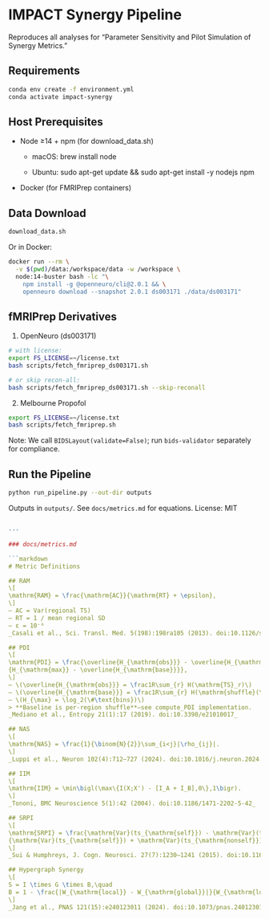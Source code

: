 # IMPACT Synergy Pipeline

Reproduces all analyses for “Parameter Sensitivity and Pilot Simulation of Synergy Metrics.”

## Requirements

```bash
conda env create -f environment.yml
conda activate impact-synergy
```

## Host Prerequisites
- Node ≥14 + npm (for download_data.sh)

  - macOS: brew install node

  - Ubuntu: sudo apt-get update && sudo apt-get install -y nodejs npm

- Docker (for FMRIPrep containers)

## Data Download
```bash
download_data.sh
```
Or in Docker:
```bash
docker run --rm \
  -v $(pwd)/data:/workspace/data -w /workspace \
  node:14-buster bash -lc "\
    npm install -g @openneuro/cli@2.0.1 && \
    openneuro download --snapshot 2.0.1 ds003171 ./data/ds003171"
```
## fMRIPrep Derivatives
1. OpenNeuro (ds003171)
```bash
# with license:
export FS_LICENSE=~/license.txt
bash scripts/fetch_fmriprep_ds003171.sh

# or skip recon-all:
bash scripts/fetch_fmriprep_ds003171.sh --skip-reconall
```
2. Melbourne Propofol
```bash
export FS_LICENSE=~/license.txt
bash scripts/fetch_fmriprep.sh
```
Note: We call `BIDSLayout(validate=False)`; run `bids-validator` separately for compliance.
## Run the Pipeline
```bash
python run_pipeline.py --out-dir outputs
```
Outputs in `outputs/`. See `docs/metrics.md` for equations. License: MIT
```r

---

### docs/metrics.md

```markdown
# Metric Definitions

## RAM
\[
\mathrm{RAM} = \frac{\mathrm{AC}}{\mathrm{RT} + \epsilon},
\]
– AC = Var(regional TS)  
– RT = 1 / mean regional SD  
– ε = 10⁻⁶  
_Casali et al., Sci. Transl. Med. 5(198):198ra105 (2013). doi:10.1126/scitranslmed.3006294_

## PDI
\[
\mathrm{PDI} = \frac{\overline{H_{\mathrm{obs}}} - \overline{H_{\mathrm{base}}}}%
{H_{\mathrm{max}} - \overline{H_{\mathrm{base}}}},
\]
– \(\overline{H_{\mathrm{obs}}} = \frac1R\sum_{r} H(\mathrm{TS}_r)\)  
– \(\overline{H_{\mathrm{base}}} = \frac1R\sum_{r} H(\mathrm{shuffle}(\mathrm{TS}_r))\)  
– \(H_{\max} = \log_2(\#\text{bins})\)  
> **Baseline is per-region shuffle**—see compute_PDI implementation.  
_Mediano et al., Entropy 21(1):17 (2019). doi:10.3390/e21010017_

## NAS
\[
\mathrm{NAS} = \frac{1}{\binom{N}{2}}\sum_{i<j}|\rho_{ij}|.
\]
_Luppi et al., Neuron 102(4):712–727 (2024). doi:10.1016/j.neuron.2024.01.005_

## IIM
\[
\mathrm{IIM} = \min\bigl(\max\{I(X;X') - [I_A + I_B],0\},1\bigr).
\]
_Tononi, BMC Neuroscience 5(1):42 (2004). doi:10.1186/1471-2202-5-42_

## SRPI
\[
\mathrm{SRPI} = \frac{\mathrm{Var}(ts_{\mathrm{self}}) - \mathrm{Var}(ts_{\mathrm{nonself}})}%
{\mathrm{Var}(ts_{\mathrm{self}}) + \mathrm{Var}(ts_{\mathrm{nonself}})}.
\]
_Sui & Humphreys, J. Cogn. Neurosci. 27(7):1230–1241 (2015). doi:10.1162/jocn_a_00825_

## Hypergraph Synergy
\[
S = I \times G \times B,\quad
B = 1 - \frac{|W_{\mathrm{local}} - W_{\mathrm{global}}|}{W_{\mathrm{local}} + W_{\mathrm{global}}}.
\]
_Jang et al., PNAS 121(15):e240123011 (2024). doi:10.1073/pnas.240123011_
```

